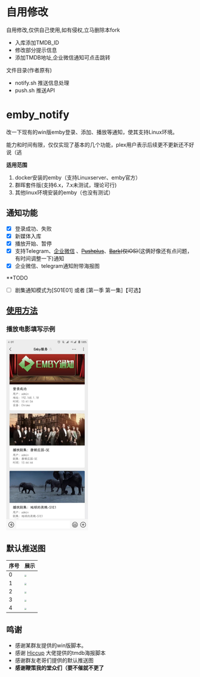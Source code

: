 # 自用修改

自用修改,仅供自己使用,如有侵权,立马删除本fork

- 入库添加TMDB_ID
- 修改部分提示信息
- 添加TMDB地址,企业微信通知可点击跳转



文件目录(作者原有)

- notify.sh 推送信息处理
- push.sh 推送API

# emby_notify

改一下现有的win版emby登录、添加、播放等通知，使其支持Linux环境。

能力和时间有限，仅仅实现了基本的几个功能，plex用户表示后续更不更新还不好说（逃

**适用范围**

1. docker安装的emby（支持Linuxserver、emby官方）
2. 群晖套件版(支持6.x，7.x未测试，理论可行)
3. 其他linux环境安装的emby（也没有测试）

## 通知功能

- [x] 登录成功、失败
- [x] 新媒体入库
- [x] 播放开始、暂停
- [x] 支持Telegram、[企业微信](https://work.weixin.qq.com/) 、~~[Pushplus](https://www.pushplus.plus/)~~、~~[Bark](https://github.com/Finb/Bark)(仅iOS)~~(这俩好像还有点问题，有时间调整一下)通知
- [x] 企业微信、telegram通知附带海报图

**TODO

- [ ] 剧集通知模式为[S01E01] 或者 [第一季 第一集]【可选】

## [使用方法](https://qliangw.notion.site/emby_notify-898e4531fa314a9bbc15613778b116f6)


### 播放电影填写示例

   <img src="https://raw.githubusercontent.com/Qliangw/emby_notify/main/img/test1.jpg" style="zoom: 50%;" />

   





## 默认推送图

| 序号 | 展示                                                         |
| ---- | ------------------------------------------------------------ |
| 0    | <img src="https://s2.loli.net/2022/03/17/dQCgS5mhX2lBFs9.jpg" style="zoom:33%;" /> |
| 1    | <img src="https://s2.loli.net/2022/03/17/amj947HFM3I5TPl.jpg" style="zoom:33%;" /> |
| 2    | <img src="https://s2.loli.net/2022/03/17/6L9XIStKPChUHlV.jpg" style="zoom:33%;" /> |
| 3   | <img src="https://s2.loli.net/2022/03/18/TBKDNwUdmPcZ8tX.png" style="zoom:33%;" /> |
| 4    | <img src="https://s2.loli.net/2022/03/18/3wsMPkABUFyNO12.png" style="zoom:33%;" /> |



## 鸣谢

- 感谢某群友提供的win版脚本。
- 感谢 [Hiccup](https://github.com/Hiccup90) 大佬提供的tmdb海报脚本
- 感谢群友老哥们提供的默认推送图
- **感谢鞭策我的堂众们（要不催就不更了**
